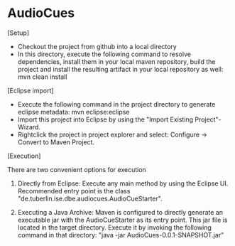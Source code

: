 # AudioCues

[Setup]
- Checkout the project from github into a local directory
- In this directory, execute the following command to resolve dependencies, install them in your local maven repository, build the project and install the resulting artifact in your local repository as well: mvn clean install

[Eclipse import]
- Execute the following command in the project directory to generate eclipse metadata: mvn eclipse:eclipse
- Import this project into Eclipse by using the "Import Existing Project"-Wizard.
- Rightclick the project in project explorer and select: Configure -> Convert to Maven Project.

[Execution]

There are two convenient options for execution

1. Directly from Eclipse:
Execute any main method by using the Eclipse UI. Recommended entry point is the class "de.tuberlin.ise.dbe.audiocues.AudioCueStarter".

2. Executing a Java Archive:
Maven is configured to directly generate an executable jar with the AudioCueStarter as its entry point.
This jar file is located in the target directory.
Execute it by invoking the following command in that directory: "java -jar AudioCues-0.0.1-SNAPSHOT.jar"



